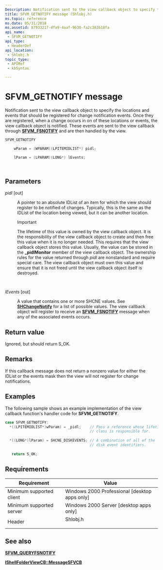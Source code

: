 ```yaml
---
Description: Notification sent to the view callback object to specify the locations and events that should be registered for change notification events.
title: SFVM_GETNOTIFY message (Shlobj.h)
ms.topic: reference
ms.date: 05/31/2018
ms.assetid: 87933217-dfa9-4aaf-9630-fa2c302b18fa
api_name: 
 - SFVM_GETNOTIFY
api_type: 
 - HeaderDef
api_location: 
 - Shlobj.h
topic_type: 
 - APIRef
 - kbSyntax

---
```


# SFVM\_GETNOTIFY message

Notification sent to the view callback object to specify the locations and events that should be registered for change notification events. Once they are registered, when a change occurs in on of these locations or events, the view callback object is notified. These events are sent to the view callback through [**SFVM\_FSNOTIFY**](sfvm-fsnotify.md) and are then handled by the view.


```C++
SFVM_GETNOTIFY 

    wParam = (WPARAM)(LPITEMIDLIST*) pidl;

    lParam = (LPARAM)(LONG*) lEvents;

            
```



## Parameters

<dl> <dt>

*pidl* \[out\]
</dt> <dd>

A pointer to an absolute IDList of an item for which the view should register to be notified of changes. Typically, this is the same as the IDList of the location being viewed, but it can be another location.

> [!IMPORTANT]
> The lifetime of this value is owned by the view callback object. It is the responsibility of the view callback object to create and then free this value when it is no longer needed. This requires that the view callback object stores this value. Usually, the value can be stored in the **\_pidlMonitor** member of the view callback object. The ownership rules for the value returned through *pidl* are nonstandard and require special care. The view callback object must own this value and ensure that it is not freed until the view callback object itself is destroyed.

 

</dd> <dt>

*lEvents* \[out\]
</dt> <dd>

A value that contains one or more SHCNE values. See [**SHChangeNotify**](/windows/desktop/api/shlobj_core/nf-shlobj_core-shchangenotify) for a list of possible values. The view callback object will register to receive an [**SFVM\_FSNOTIFY**](sfvm-fsnotify.md) message when any of the associated events occurs.

</dd> </dl>

## Return value

Ignored, but should return S\_OK.

## Remarks

If this callback message does not return a nonzero value for either the IDList or the events mask then the view will not register for change notifications.

## Examples

The following sample shows an example implementation of the view callback function's handler code for **SFVM\_GETNOTIFY**.


```C++
case SFVM_GETNOTIFY:
  *((LPITEMIDLIST*)wParam) = _pidl;    // Pass a reference whose lifetime this 
                                       // class is responsible for.
                                      
  *((LONG*)lParam) = SHCNE_DISKEVENTS; // A combination of all of the 
                                       // disk event identifiers.
                                       
   return S_OK;
```



## Requirements



| Requirement | Value |
|-------------------------------------|-------------------------------------------------------------------------------------|
| Minimum supported client<br/> | Windows 2000 Professional \[desktop apps only\]<br/>                          |
| Minimum supported server<br/> | Windows 2000 Server \[desktop apps only\]<br/>                                |
| Header<br/>                   | <dl> <dt>Shlobj.h</dt> </dl> |



## See also

<dl> <dt>

[**SFVM\_QUERYFSNOTIFY**](sfvm-queryfsnotify.md)
</dt> <dt>

[**IShellFolderViewCB::MessageSFVCB**](/windows/win32/api/shlobj_core/nf-shlobj_core-ishellfolderviewcb-messagesfvcb)
</dt> </dl>

 

 
